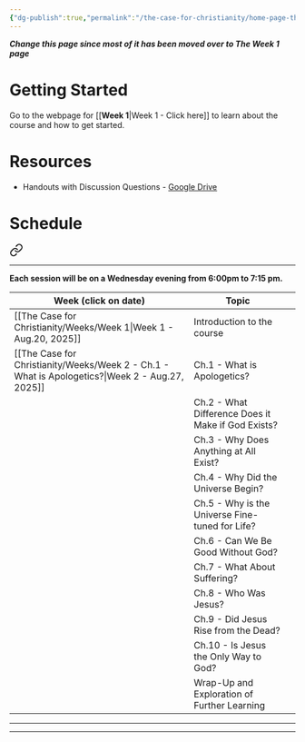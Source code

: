 ```yaml
---
{"dg-publish":true,"permalink":"/the-case-for-christianity/home-page-the-case-for-christianity/","title":"Home Page - Start Here","tags":["gardenEntry"],"dgShowToc":"true","noteIcon":""}
---
```


***Change this page since most of it has been moved over to The Week 1 page***

# Getting Started
Go to the webpage for [[**Week 1**\|Week 1 - Click here]] to learn about the course and how to get started. 

# Resources 
- Handouts with Discussion Questions - [Google Drive](https://drive.google.com/drive/folders/1CKNNgiogAsnV4Hmxs-1QpDf7Ps98MWJe?usp=drive_link)

# Schedule


<div class="transclusion internal-embed is-loaded"><a class="markdown-embed-link" href="/the-case-for-christianity/schedule/" aria-label="Open link"><svg xmlns="http://www.w3.org/2000/svg" width="24" height="24" viewBox="0 0 24 24" fill="none" stroke="currentColor" stroke-width="2" stroke-linecap="round" stroke-linejoin="round" class="svg-icon lucide-link"><path d="M10 13a5 5 0 0 0 7.54.54l3-3a5 5 0 0 0-7.07-7.07l-1.72 1.71"></path><path d="M14 11a5 5 0 0 0-7.54-.54l-3 3a5 5 0 0 0 7.07 7.07l1.71-1.71"></path></svg></a><div class="markdown-embed">




---

**Each session will be on a Wednesday evening from 6:00pm to 7:15 pm.**

| Week (click on date)                                            | Topic                                              |     |
| --------------------------------------------------------------- | -------------------------------------------------- | --- |
| [[The Case for Christianity/Weeks/Week 1\|Week 1 - Aug.20, 2025]]                               | Introduction to the course                         |     |
| [[The Case for Christianity/Weeks/Week 2 - Ch.1 - What is Apologetics?\|Week 2 - Aug.27, 2025]] | Ch.1 - What is Apologetics?                        |     |
|                                                                 | Ch.2 - What Difference Does it Make if God Exists? |     |
|                                                                 | Ch.3 - Why Does Anything at All Exist?             |     |
|                                                                 | Ch.4 - Why Did the Universe Begin?                 |     |
|                                                                 | Ch.5 - Why is the Universe Fine-tuned for Life?    |     |
|                                                                 | Ch.6 - Can We Be Good Without God?                 |     |
|                                                                 | Ch.7 - What About Suffering?                       |     |
|                                                                 | Ch.8 - Who Was Jesus?                              |     |
|                                                                 | Ch.9 - Did Jesus Rise from the Dead?               |     |
|                                                                 | Ch.10 - Is Jesus the Only Way to God?              |     |
|                                                                 | Wrap-Up and Exploration of Further Learning        |     |

---

</div></div>



---

